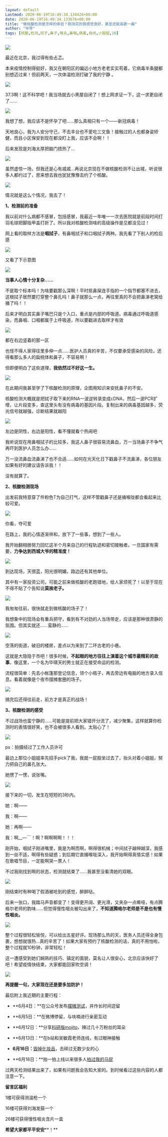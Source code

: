 ```yaml
---
layout: default
Lastmod: 2020-06-19T16:49:34.134426+00:00
date: 2020-06-19T16:49:34.133676+00:00
title: "做核酸检测是怎样的体验？刚测完的我感觉良好，甚至还能高歌一曲"
author: "毕导"
tags: [核酸,检测,拭子,鼻子,咽炎,鼻咽,病毒,自闭,小姐姐,16]
---
```


![](https://images.weserv.nl/?url=https%3A//mmbiz.qpic.cn/mmbiz_gif/dibhztzn2cdBicRYb8kx97aernpibumK0KmHiaJ0t4iaLTe6Q13VbicV96MHx0FvjkAB1b903EhIERSBE03zfORfic3gA/640%3Fwx_fmt%3Dgif)

  

最近在北京，我过得有些忐忑。

  

本来疫情控制得挺好，我又在朝阳区的偏远小地方老老实实苟着，它病毒半条腿都别想迈过来！但前两天，一次体温检测打破了我的宁静 。

  

![](https://images.weserv.nl/?url=https%3A//mmbiz.qpic.cn/mmbiz_png/dibhztzn2cdA3X4z73MKUOIX1O9aAKDUaGtF1kFhsqOsoq5OpelrEuP1JHqOoXo34LcSv38lToEqrNEhbnibdhwA/640%3Fwx_fmt%3Dpng)

  

37.3啊！这不科学吧！我当场就去小黑屋自闭了！想上网求证一下，这一求更自闭了……

  

![](https://images.weserv.nl/?url=https%3A//mmbiz.qpic.cn/mmbiz_png/dibhztzn2cdBEBtIOOvnhNKaa9evialE0hlIJy0k2YnlFHrosQyMRKkSkpibpwNnAkaSNuGn60Ev2eYpA5GOjmP1g/640%3Fwx_fmt%3Dpng)

  

我想了想，我应该不是怀孕了吧……那么真相只有一个——新冠病毒！

  

天地良心，我为人安分守己，不去丰台也不爱吃三文鱼！接触过的人也都身姿矫健，而且小区保安到现在都没盯上我，应该不会啊！！

  

后来发现是刘海太厚把脑门捂热了…

  

![](https://images.weserv.nl/?url=https%3A//mmbiz.qpic.cn/mmbiz_png/dibhztzn2cdA3X4z73MKUOIX1O9aAKDUa5kiasTuPQweZsbAWTErHMkaIUZQzibEHKVAWh0awt8am93qtQoJ1QdbA/640%3Fwx_fmt%3Dpng)

  

虽然虚惊一场，但我还是心有戚戚…再说北京现在不做核酸检测不让出城，听说很多人都约过了，思来想去我也犹犹豫豫去约了个核酸。  

  

![](https://images.weserv.nl/?url=https%3A//mmbiz.qpic.cn/mmbiz_jpg/dibhztzn2cdDOVXMMUictU1wWeAACIaoHQBTnRO3nXnznhSYkyFGLm58IrYJzgz3ialeLG9m0Q2Mj7BHKRrFqP0WQ/640%3Fwx_fmt%3Djpeg)

情况就是这么个情况，我去了！

  

**1、检测前的准备**

  

我以前对什么病都不感冒，包括感冒，我最近一年唯一一次去医院就是前段时间打羽毛球把脚指甲盖打折了。所以我对核酸检测啥的高级操作是见都没见过！

  

网上看的取样方法是**咽拭子**，有鼻咽拭子和口咽拭子两种。我先看了下别人的检后感

  

![](https://images.weserv.nl/?url=https%3A//mmbiz.qpic.cn/mmbiz_png/dibhztzn2cdA3X4z73MKUOIX1O9aAKDUalEiaE0HiaEvkI0EKciciczD5v63FwibMxq95Xs1hIb2y3YpSVO55m1oHrsg/640%3Fwx_fmt%3Dpng)

  

又看了下示意图

  

![](https://images.weserv.nl/?url=https%3A//mmbiz.qpic.cn/mmbiz_png/dibhztzn2cdDOVXMMUictU1wWeAACIaoHQpxYYM59fefmFLT4IdEkH48A7Hk6RiarFcH3MmCoPVnQqj0XEsRoCzPA/640%3Fwx_fmt%3Dpng)

  

**当事人心情十分复杂……**

  

不是取个标本吗！为啥要戳那么深啊！平时抠鼻屎连手指的一个指节都塞不进去，这根拭子居然要打穿整个鼻孔吗！鼻子就那么一点，再往里真的不会把鼻涕老窝给捅了吗！！

  

后来才明白其实鼻子嘴巴只是个入口，重点是内部的呼吸道。病毒通过呼吸道感染，而鼻咽、口咽都属于上呼吸道，所以要戳进去取样才有效

  

![](https://images.weserv.nl/?url=https%3A//mmbiz.qpic.cn/mmbiz_png/dibhztzn2cdA3X4z73MKUOIX1O9aAKDUarh2IDkRaicWqibMleAU6ia5sTyKcEVKjy82lc0qOicibHNjHFouMCtLvyfQ/640%3Fwx_fmt%3Dpng)

都在右边竖着的那一区  

  

也怪不得人家得往里多伸一点……医护人员真的辛苦，不仅要承受感染的风险，还得看那么多人的扁桃体和鼻子，不容易啊！

  

但即便明白了这些道理，**我依然过不好这一生。**

  

![](https://images.weserv.nl/?url=https%3A//mmbiz.qpic.cn/mmbiz_png/dibhztzn2cdA3X4z73MKUOIX1O9aAKDUaVdWibyBKKdibufs6Dj4stgniafppRoBpcrG0yzColdHm9OEAW7L0xSygg/640%3Fwx_fmt%3Dpng)

  

在此期间我甚至学了下核酸检测的原理，企图用知识来安抚鼻子的不安。

  

核酸检测大概就是把拭子取下来的RNA一波逆转录变成cDNA，然后一波PCR扩增，让片段变多，查这里头有没有病毒的基因片段。复制出来的病毒基因越多，荧光信号就越强，诊断结果就越阳

  

![](https://images.weserv.nl/?url=https%3A//mmbiz.qpic.cn/mmbiz_png/dibhztzn2cdDOVXMMUictU1wWeAACIaoHQib4jL1cY6cBqlZPoH2FwA7L7wATBvTxuNXTKJP7rgrKbHWBAzwcsJCg/640%3Fwx_fmt%3Dpng)

左边是阴性，右边是阳性，看不懂就看个热闹吧

  

我听说现在用鼻咽拭子的比较多，我这人鼻子很容易流鼻血，万一当场鼻子不争气再吓到医护人员怎么办……

  

万一没流鼻血流鼻涕了也不合适……如何在光天化日下戳鼻子不流鼻涕，各位朋友如果有好的建议请告诉我！！

  

没有就算了。

  

**2、核酸检测现场**

  

出发前我特意穿了件粉色T为自己打气，这样不管戳鼻子还是捅喉咙都会看起来比较可爱。

  

![](https://images.weserv.nl/?url=https%3A//mmbiz.qpic.cn/mmbiz_jpg/dibhztzn2cdA3X4z73MKUOIX1O9aAKDUazfstfMWFKxRtK0WlAKTz5DqBOoav089Yvj3iaEIfkCzBauabIvM5EyQ/640%3Fwx_fmt%3Djpeg)

你看，夺可爱

  

在路上，我的心情逐渐祥和，放下了一些事，想到了一些人。

  

我开始翻相册努力回忆这半个月来自己的行程轨迹和密切接触者。一旦国家有需要，**力争达到西城大爷的精准度！**

  

![](https://images.weserv.nl/?url=https%3A//mmbiz.qpic.cn/mmbiz_png/dibhztzn2cdA3X4z73MKUOIX1O9aAKDUaNWh7u0ibqAz5IGFwxgp4aF5mcDtvfn6VTuC29Oo1vhibUc9qjVy7e6Og/640%3Fwx_fmt%3Dpng)

  

到达现场，天很蓝，阳光很明媚，路边还有其他单位。

  

其中有一家投资公司，可能之前来做核酸的老跑错地，给人家烦死了！以至于现在不得不贴了个告知说**莫挨老子。**

  

![](https://images.weserv.nl/?url=https%3A//mmbiz.qpic.cn/mmbiz_png/dibhztzn2cdA3X4z73MKUOIX1O9aAKDUa4vl1Sibgh6gcIaHFlUzfNDonjt33OR6ib0jc5fY324WTRaT9BODE3owg/640%3Fwx_fmt%3Dpng)

  

我匆匆往前，很快就走到做核酸的场子了！

  

我想象中的现场会有重兵把守，看到有不对劲的人当场带走，应该是那种很肃静的氛围。但其实就还……蛮静的……

  

![](https://images.weserv.nl/?url=https%3A//mmbiz.qpic.cn/mmbiz_png/dibhztzn2cdA3X4z73MKUOIX1O9aAKDUahib7yVr0tG0byMkKLCDLgxHicibdrVDsEoMJgCcnzb8FtyF4EibJ8j5wibQ/640%3Fwx_fmt%3Dpng)

  

空荡的街道，破旧的楼房，差点以为来到了二环古老的小巷。

  

这就是大隐隐于市吧！很多时候，**不起眼的地方往往上演着这个城市最精彩的故事**，像这里，一个名为毕啸天的男士就正在接受命运的检测。  

  

流程很简单：先去小帐篷那登记信息，领个小瓶子，再去旁边有电脑的地方录入信息。看着就像是个夜市摆摊套圈的场子。

  

![](https://images.weserv.nl/?url=https%3A//mmbiz.qpic.cn/mmbiz_png/dibhztzn2cdA3X4z73MKUOIX1O9aAKDUaPgxEU7icYXbVskpSJyaIc8vrR9KBN2kGIicfCIibg4pK55eaxBoAa2Gwg/640%3Fwx_fmt%3Dpng)

  

搞完后还得往前走，前方才是真正的战场！

  

**3、核酸检测的感受**

  

不过战场也蛮宁静的……可能是提前把大家错开分流了，减少聚集，这样就算你检测时的表情很好笑，也不会被很多人看到。太贴心了！

  

![](https://images.weserv.nl/?url=https%3A//mmbiz.qpic.cn/mmbiz_jpg/dibhztzn2cdA3X4z73MKUOIX1O9aAKDUa8V5eiaEHxbbwjmWBZLWgDKFAcGMF1pS7nZ4OqyiaFCI9ic4NzicSc7ooiaw/640%3Fwx_fmt%3Djpeg)

ps：拍摄经过了工作人员许可  

  

最边上那位小姐姐率先招手pick了我，我就一屁股坐过去了，抬头对着小姐姐，努力把自己的鼻孔张大。

  

她愣了一愣，说张嘴。

  

![](https://images.weserv.nl/?url=https%3A//mmbiz.qpic.cn/mmbiz_png/dibhztzn2cdA3X4z73MKUOIX1O9aAKDUa1BlekTMLBpb7JUYyRVmrrxhaQuf3Cz9VEUy7wGvibxMEBt8WVGkFshA/640%3Fwx_fmt%3Dpng)

  

接下来的一切，发生在短短的3秒内。  

  

她：啊——  

我：啊——

她：再啊——

我：啊\_\_—￣！啊？啊啊啊啊！！！

  

刚开始，咽拭子刚进嘴里，我是为啊而啊，啊得很机械；中间拭子越伸越深，我感到一丝不适，啊得有些疑惑；到后期它直捅喉咙深入，我开始啊得真情实感！如果在歌唱节目，一定能啊哭一票人！

  

不过我刚找到啊的状态，检测就结束了……我甚至没看清她的双眼。

  

![](https://images.weserv.nl/?url=https%3A//mmbiz.qpic.cn/mmbiz_gif/dibhztzn2cdA3X4z73MKUOIX1O9aAKDUao1l30YBOvozYNNNlhxzhldpFqWYgs9dqJYN9xNzNAXBJEibP5XiaLQag/640%3Fwx_fmt%3Dgif)

  

刚结束时有种喝了假酒被呛到的感觉，醉醉哒。

  

后来一张口，我踏马声音都变了！变得更开阔、更光滑，又夹杂一点嘶哑，有点腾格尔老师的韵味……但觉得慢性咽炎被勾出来了，**不知道腾格尔老师是不是也有慢性咽炎。**

  

![](https://images.weserv.nl/?url=https%3A//mmbiz.qpic.cn/mmbiz_png/dibhztzn2cdA3X4z73MKUOIX1O9aAKDUa1q2l2yKM6jRqnvJAPaP4XuUU4PZx7MWNdUIyWmsc7Xesn0cxp4ibYzg/640%3Fwx_fmt%3Dpng)

整个过程很轻松愉悦，可以给出五星好评。现场那么热的天，医务人员还得全身包裹，想想就很热…真的辛苦了！如果大家有预约了核酸检测的话，真的不用怕啦，整个过程就10秒钟，非常轻松！

这一遭感受到她们娴熟的技巧、镇定的面貌，莫名让人很安心，北京应该快好了吧！希望疫情快结束，大家都能回家吹空调！

  

![](https://images.weserv.nl/?url=https%3A//mmbiz.qpic.cn/mmbiz_png/dibhztzn2cdA3X4z73MKUOIX1O9aAKDUaJj79V9JjHAFuTsnCZP3lHheZOF3nlQgWs0syDqu5P2gY55uMnfIGeQ/640%3Fwx_fmt%3Dpng)

  

  

**再提醒一句，大家现在还是要多加防护！**

  

最后附上我近期的主要行程：

  

*   **6月4日：**在公众号发布[摆摊测试](http://mp.weixin.qq.com/s?__biz=MzUxMjcwMzM2MA==&mid=2247507570&idx=1&sn=506ef3348046238ec0d6341bdffd0fbf&chksm=f962f09dce15798b7eeef58288ddb1bc33c2cd38523bdb6bb540844cc05fdf26a3f0de7915b0&scene=21#wechat_redirect)，并作长时间逗留
    
*   **6月5日：**在微博停留，与呋喃进行亲密互动
    
*   **6月12日：**分享[科研版mojito](http://mp.weixin.qq.com/s?__biz=MzUxMjcwMzM2MA==&mid=2247507849&idx=1&sn=953f5bd0951e27dbea7a444b3743ea4c&chksm=f962f166ce15787038dbfeedba72eeb29a986543aaac25429e89e37d1b8b24e498d5cfc90322&scene=21#wechat_redirect)，辣过几十万粉丝的耳朵
    
*   **6月13日：**在b站和吴敏霞老师连线，有过眼神接触
    
*   **6月16日：**[毁掉化妆品](http://mp.weixin.qq.com/s?__biz=MzUxMjcwMzM2MA==&mid=2247507941&idx=1&sn=e9bf3f189fb71711e707d8cd4ce0766a&chksm=f962f10ace15781c85332328d6c878bcdd3d2b774dc973d3f68a14c7c27a511841ab3bd46a5b&scene=21#wechat_redirect)，击碎过无数少女的心
    
*   **6月18日：**拍一拍上线以来很多人[拍过我的马屁](http://mp.weixin.qq.com/s?__biz=MzUxMjcwMzM2MA==&mid=2247508297&idx=1&sn=0fb02828f94e519f56dab87527711b56&chksm=f9628fa6ce1506b039c9547f67053fc3005b6ef7bc40e9a9cef0dcb6777800804c6c56607897&scene=21#wechat_redirect)
    

  

过两天检测结果出来了，如果有问题我会告知大家的。到时候看过这些内容的人都注意一下。

  

  

**留言区福利**  

1楼可获得测温枪一个  

16楼可获得刘海发箍一个  

26楼可获得慢性咽炎含片一盒

**希望大家都平平安安****！**


